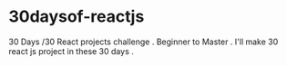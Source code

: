 # 30daysof-reactjs
30 Days /30 React projects challenge . Beginner to Master .
I'll make 30 react js project in these 30 days . 
